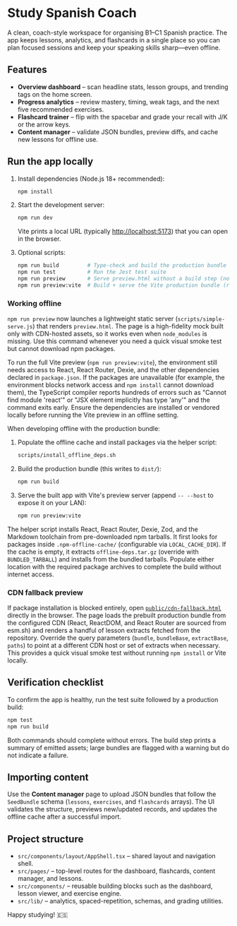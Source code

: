 # Study Spanish Coach

A clean, coach-style workspace for organising B1–C1 Spanish practice. The app keeps lessons, analytics, and flashcards in a single place so you can plan focused sessions and keep your speaking skills sharp—even offline.

## Features

- **Overview dashboard** – scan headline stats, lesson groups, and trending tags on the home screen.
- **Progress analytics** – review mastery, timing, weak tags, and the next five recommended exercises.
- **Flashcard trainer** – flip with the spacebar and grade your recall with J/K or the arrow keys.
- **Content manager** – validate JSON bundles, preview diffs, and cache new lessons for offline use.

## Run the app locally

1. Install dependencies (Node.js 18+ recommended):

   ```bash
   npm install
   ```

2. Start the development server:

   ```bash
   npm run dev
   ```

   Vite prints a local URL (typically <http://localhost:5173>) that you can open in the browser.

3. Optional scripts:

   ```bash
   npm run build         # Type-check and build the production bundle into dist/
   npm run test          # Run the Jest test suite
   npm run preview       # Serve preview.html without a build step (no npm deps required)
   npm run preview:vite  # Build + serve the Vite production bundle (requires dependencies)
   ```

### Working offline

`npm run preview` now launches a lightweight static server (`scripts/simple-serve.js`) that renders `preview.html`. The page is a high-fidelity mock built only with CDN-hosted assets, so it works even when `node_modules` is missing. Use this command whenever you need a quick visual smoke test but cannot download npm packages.

To run the full Vite preview (`npm run preview:vite`), the environment still needs access to React, React Router, Dexie, and the other dependencies declared in `package.json`. If the packages are unavailable (for example, the environment blocks network access and `npm install` cannot download them), the TypeScript compiler reports hundreds of errors such as "Cannot find module 'react'" or "JSX element implicitly has type 'any'" and the command exits early. Ensure the dependencies are installed or vendored locally before running the Vite preview in an offline setting.

When developing offline with the production bundle:

1. Populate the offline cache and install packages via the helper script:

   ```bash
   scripts/install_offline_deps.sh
   ```

2. Build the production bundle (this writes to `dist/`):

   ```bash
   npm run build
   ```

3. Serve the built app with Vite's preview server (append `-- --host` to expose it on your LAN):

   ```bash
   npm run preview:vite
   ```

The helper script installs React, React Router, Dexie, Zod, and the Markdown toolchain from pre-downloaded npm tarballs. It first looks for packages inside `.npm-offline-cache/` (configurable via `LOCAL_CACHE_DIR`). If the cache is empty, it extracts `offline-deps.tar.gz` (override with `BUNDLED_TARBALL`) and installs from the bundled tarballs. Populate either location with the required package archives to complete the build without internet access.

### CDN fallback preview

If package installation is blocked entirely, open [`public/cdn-fallback.html`](public/cdn-fallback.html) directly in the browser. The page loads the prebuilt production bundle from the configured CDN (React, ReactDOM, and React Router are sourced from esm.sh) and renders a handful of lesson extracts fetched from the repository. Override the query parameters (`bundle`, `bundleBase`, `extractBase`, `paths`) to point at a different CDN host or set of extracts when necessary. This provides a quick visual smoke test without running `npm install` or Vite locally.

## Verification checklist

To confirm the app is healthy, run the test suite followed by a production build:

```bash
npm test
npm run build
```

Both commands should complete without errors. The build step prints a summary of emitted assets; large bundles are flagged with a warning but do not indicate a failure.

## Importing content

Use the **Content manager** page to upload JSON bundles that follow the `SeedBundle` schema (`lessons`, `exercises`, and `flashcards` arrays). The UI validates the structure, previews new/updated records, and updates the offline cache after a successful import.

## Project structure

- `src/components/layout/AppShell.tsx` – shared layout and navigation shell.
- `src/pages/` – top-level routes for the dashboard, flashcards, content manager, and lessons.
- `src/components/` – reusable building blocks such as the dashboard, lesson viewer, and exercise engine.
- `src/lib/` – analytics, spaced-repetition, schemas, and grading utilities.

Happy studying! 🇪🇸
